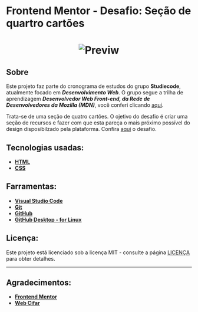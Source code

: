 # Frontend Mentor - Desafio: Seção de quartro cartões

<h1 align="center">
    <img src="../design/desktop-previw.jpg" alt="Previw">
</h>

## Sobre

 Este projeto faz parte do cronograma de estudos do grupo **Studiecode**, atualmente focado em **_Desenvolvimento Web_**. O grupo segue a trilha de aprendizagem **_Desenvolvedor Web Front-end, da Rede de Desenvolvedores da Mozilla (MDN)_**, você conferi clicando [aqui](https://developer.mozilla.org/pt-BR/docs/Aprender/Front-end_web_developer).
 
 Trata-se de uma seção de quatro cartões. O ojetivo do desafio é criar uma seção de recursos e fazer com que esta pareça o mais próximo possível do design disposibilzado pela plataforma. Confira [aqui](https://www.frontendmentor.io/challenges/four-card-feature-section-weK1eFYK) o desafio.

## Tecnologias usadas:
 * **[HTML](https://developer.mozilla.org/pt-BR/docs/Web/HTML)**
 * **[CSS](https://developer.mozilla.org/pt-BR/docs/Learn/CSS/First_steps/O_que_e_CSS)**

## Farramentas:
 * **[Visual Studio Code](https://code.visualstudio.com/)**
 * **[Git](https://git-scm.com/)**
 * **[GitHub](https://github.com/)**
 * **[GitHub Desktop - for Linux](https://desktop.github.com/)**
 
## Licença:
Este projeto está licenciado sob a licença MIT - consulte a página [LICENÇA](https://opensource.org/licenses/MIT) para obter detalhes.
***
## Agradecimentos:
* **[Frontend Mentor](https://www.frontendmentor.io/)**
* **[Web Cifar](https://www.webcifar.com/)**
